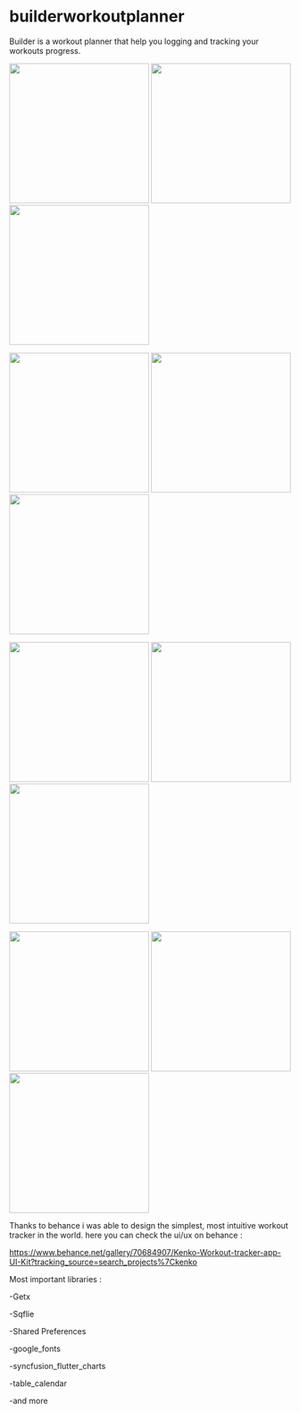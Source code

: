 # builderworkoutplanner

Builder is a workout planner that help you logging and tracking your workouts progress.

<img src="https://user-images.githubusercontent.com/108675896/190903158-0040ee85-5ada-4e30-8e76-715013f9cfbe.png" width="250"> <img src="https://user-images.githubusercontent.com/108675896/190903165-8a45c748-f3f8-4912-b8e7-fa40e07b9d99.png" width="250"> <img src="https://user-images.githubusercontent.com/108675896/190903166-a3c3b88b-74a8-41f5-b784-9f9edbfea956.png" width="250"> 

<img src="https://user-images.githubusercontent.com/108675896/190903090-f8c2cf94-f5de-4975-8a96-749988406c06.png" width="250"> <img src="https://user-images.githubusercontent.com/108675896/190903095-558e4eb9-a7f1-4e4b-9c9e-2a7ad8e1559b.png" width="250"> <img src="https://user-images.githubusercontent.com/108675896/190903097-07eddff9-9bea-482e-9ae6-c6142f12b9bf.png" width="250">

<img src="https://user-images.githubusercontent.com/108675896/190902673-332a4db2-4c6a-4634-8f1f-6f471b572b21.png" width="250"> <img src="https://user-images.githubusercontent.com/108675896/190902989-99174daf-2d5a-4bb4-8d42-6045962bac41.png" width="250"> 
<img src="https://user-images.githubusercontent.com/108675896/190902992-bb78d9cc-017f-469f-bdc7-598f669f2ca3.png" width="250">

<img src="https://user-images.githubusercontent.com/108675896/190902659-b47913bf-edd8-4eb1-840f-159149e84aab.png" width="250">  <img src="https://user-images.githubusercontent.com/108675896/190902662-2b637d9f-af09-4feb-8d5e-6f4e5cefd735.png" width="250"> 
<img src="https://user-images.githubusercontent.com/108675896/190902670-68d48e9f-0da6-47c6-b59a-3b70ce59da86.png" width="250">
 

Thanks to behance i was able to design the simplest, most intuitive workout tracker in the world. here you can check the ui/ux on behance :

https://www.behance.net/gallery/70684907/Kenko-Workout-tracker-app-UI-Kit?tracking_source=search_projects%7Ckenko

Most important libraries :

-Getx

-Sqflie

-Shared Preferences

-google_fonts

-syncfusion_flutter_charts

-table_calendar

-and more
